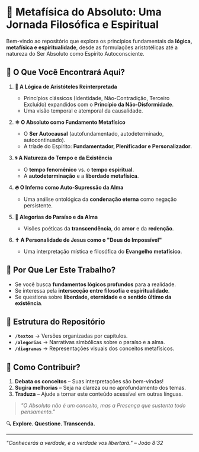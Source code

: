# 🌌 **Metafísica do Absoluto: Uma Jornada Filosófica e Espiritual**  

Bem-vindo ao repositório que explora os princípios fundamentais da **lógica, metafísica e espiritualidade**, desde as formulações aristotélicas até a natureza do Ser Absoluto como Espírito Autoconsciente.  

## 📜 **O Que Você Encontrará Aqui?**  

1. **📖 A Lógica de Aristóteles Reinterpretada**  
   - Princípios clássicos (Identidade, Não-Contradição, Terceiro Excluído) expandidos com o **Princípio da Não-Disformidade**.  
   - Uma visão temporal e atemporal da causalidade.  

2. **⚛️ O Absoluto como Fundamento Metafísico**  
   - O **Ser Autocausal** (autofundamentado, autodeterminado, autocontinuado).  
   - A tríade do Espírito: **Fundamentador, Plenificador e Personalizador**.  

3. **🌀 A Natureza do Tempo e da Existência**  
   - O **tempo fenomênico** vs. o **tempo espiritual**.  
   - A **autodeterminação** e a **liberdade metafísica**.  

4. **🔥 O Inferno como Auto-Supressão da Alma**  
   - Uma análise ontológica da **condenação eterna** como negação persistente.  

5. **💎 Alegorias do Paraíso e da Alma**  
   - Visões poéticas da **transcendência**, do **amor** e da **redenção**.  

6. **✝️ A Personalidade de Jesus como o "Deus do Impossível"**  
   - Uma interpretação mística e filosófica do **Evangelho metafísico**.  

## 🌟 **Por Que Ler Este Trabalho?**  
- Se você busca **fundamentos lógicos profundos** para a realidade.  
- Se interessa pela **intersecção entre filosofia e espiritualidade**.  
- Se questiona sobre **liberdade, eternidade e o sentido último da existência**.  

## 📂 **Estrutura do Repositório**  
- **`/textos`** → Versões organizadas por capítulos.  
- **`/alegorias`** → Narrativas simbólicas sobre o paraíso e a alma.  
- **`/diagramas`** → Representações visuais dos conceitos metafísicos.  

## 🚀 **Como Contribuir?**  
1. **Debata os conceitos** – Suas interpretações são bem-vindas!  
2. **Sugira melhorias** – Seja na clareza ou no aprofundamento dos temas.  
3. **Traduza** – Ajude a tornar este conteúdo acessível em outras línguas.  

> *"O Absoluto não é um conceito, mas a Presença que sustenta todo pensamento."*  

🔍 **Explore. Questione. Transcenda.**  

---  

*"Conhecerás a verdade, e a verdade vos libertará." – João 8:32*  
